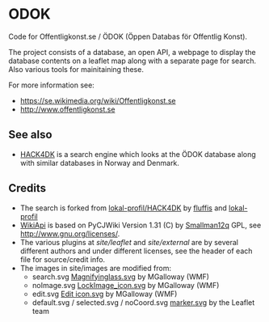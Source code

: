 ODOK
====

Code for Offentligkonst.se / ÖDOK (Öppen Databas för Offentlig Konst).

The project consists of a database, an open API, a webpage to display the database contents on a leaflet map along with a separate page for search. Also various tools for mainitaining these.

For more information see:
* https://se.wikimedia.org/wiki/Offentligkonst.se
* http://www.offentligkonst.se


## See also

* [HACK4DK](https://github.com/lokal-profil/HACK4DK) is a search engine which looks at the ÖDOK database along with similar databases in Norway and Denmark.


## Credits

* The search is forked from [lokal-profil/HACK4DK](https://github.com/lokal-profil/HACK4DK) by [fluffis](https://github.com/fluffis) and [lokal-profil](https://github.com/lokal-profil)
* [WikiApi](https://github.com/lokal-profil/ODOK/blob/master/tools/WikiApi.py) is based on PyCJWiki Version 1.31 (C) by [Smallman12q](https://en.wikipedia.org/wiki/User_talk:Smallman12q) GPL, see http://www.gnu.org/licenses/.
* The various plugins at *site/leaflet* and *site/external* are by several different authors and under different licenses, see the header of each file for source/credit info.
* The images in site/images are modified from:
  * search.svg [Magnifyinglass.svg](https://commons.wikimedia.org/wiki/File:Magnifyinglass.svg) by MGalloway (WMF)
  * noImage.svg [LockImage_icon.svg](https://commons.wikimedia.org/wiki/File:LockImage_icon.svg) by MGalloway (WMF)
  * edit.svg [Edit icon.svg](https://commons.wikimedia.org/wiki/File:Edit_icon.svg) by MGalloway (WMF)
  * default.svg / selected.svg / noCoord.svg [marker.svg](https://github.com/Leaflet/Leaflet/blob/master/src/images/marker.svg) by the Leaflet team
